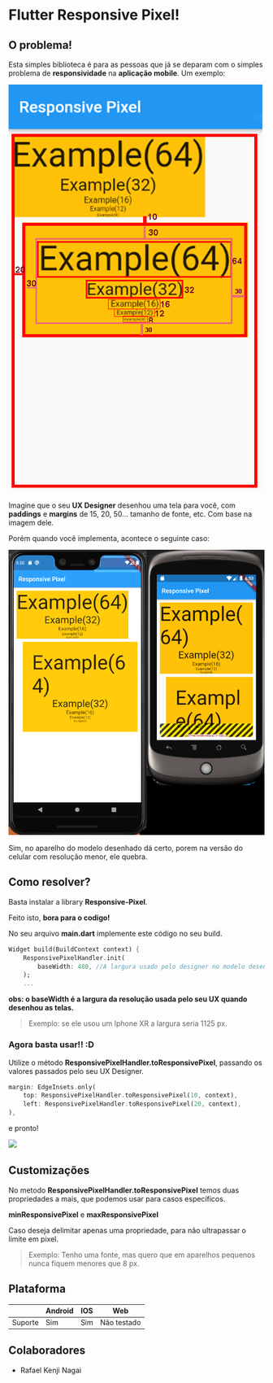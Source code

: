 # Flutter Responsive Pixel!

## O problema!

Esta simples biblioteca é para as pessoas que já se deparam com o simples problema de **responsividade** na **aplicação mobile**.
Um exemplo:

![](/images/ux-model-mobile.png)

Imagine que o seu **UX Designer** desenhou uma tela para você, com **paddings** e **margins** de 15, 20, 50... tamanho de fonte, etc. Com base na imagem dele.

Porém quando você implementa, acontece o seguinte caso:

![](/images/mobiles-without-responsive.png)

Sim, no aparelho do modelo desenhado dá certo, porem na versão do celular com resolução menor, ele quebra.

## Como resolver?

Basta instalar a library **Responsive-Pixel**.

Feito isto, **bora para o codigo!**

No seu arquivo **main.dart** implemente este código no seu build.
```dart
Widget build(BuildContext context) {
	ResponsivePixelHandler.init(
	    baseWidth: 480, //A largura usado pelo designer no modelo desenhado
	);
	...
```
**obs: o baseWidth é a largura da resolução usada pelo seu UX quando desenhou as telas.**
>Exemplo: se ele usou um Iphone XR a largura seria 1125 px.

### Agora basta usar!! :D

Utilize o método **ResponsivePixelHandler.toResponsivePixel**, passando os valores passados pelo seu UX Designer.

```dart
margin: EdgeInsets.only(
	top: ResponsivePixelHandler.toResponsivePixel(10, context),
	left: ResponsivePixelHandler.toResponsivePixel(20, context),
),
```
e pronto!

![](/images/mobiles-with-responsive.png")

## Customizações

No metodo **ResponsivePixelHandler.toResponsivePixel** temos duas propriedades a mais, que podemos usar para casos específicos.

**minResponsivePixel** e **maxResponsivePixel**

Caso deseja delimitar apenas uma propriedade, para não ultrapassar o limite em pixel.

>Exemplo: Tenho uma fonte, mas quero que em aparelhos pequenos nunca fiquem menores que 8 px. 


## Plataforma

|           |Android   |IOS            |Web          |
|-----------|----------|---------------|-------------|
|Suporte	|Sim       |Sim            |Não testado  |

## Colaboradores
- Rafael Kenji Nagai

